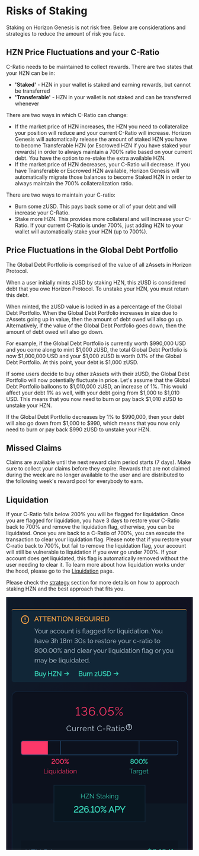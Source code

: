 # Risks of Staking

Staking on Horizon Genesis is not risk free. Below are considerations and strategies to reduce the amount of risk you face.

## HZN Price Fluctuations and your C-Ratio <a href="#hzn-price-fluctuations-and-your-c-ratio" id="hzn-price-fluctuations-and-your-c-ratio"></a>

C-Ratio needs to be maintained to collect rewards. There are two states that your HZN can be in:

* **'Staked'** - HZN in your wallet is staked and earning rewards, but cannot be transferred
* **'Transferable'** - HZN in your wallet is not staked and can be transferred whenever

There are two ways in which C-Ratio can change:

* If the market price of HZN increases, the HZN you need to collateralize your position will reduce and your current C-Ratio will increase. Horizon Genesis will automatically release the amount of staked HZN you have to become Transferable HZN (or Escrowed HZN if you have staked your rewards) in order to always maintain a 700% ratio based on your current debt. You have the option to re-stake the extra available HZN.
* If the market price of HZN decreases, your C-Ratio will decrease. If you have Transferable or Escrowed HZN available, Horizon Genesis will automatically migrate those balances to become Staked HZN in order to always maintain the 700% collateralization ratio.

There are two ways to maintain your C-ratio:

* Burn some zUSD. This pays back some or all of your debt and will increase your C-Ratio.
* Stake more HZN. This provides more collateral and will increase your C-Ratio. If your current C-Ratio is under 700%, just adding HZN to your wallet will automatically stake your HZN (up to 700%).

## Price Fluctuations in the Global Debt Portfolio

The Global Debt Portfolio is comprised of the value of all zAssets in Horizon Protocol.

When a user initially mints zUSD by staking HZN, this zUSD is considered debt that you owe Horizon Protocol. To unstake your HZN, you must return this debt.

When minted, the zUSD value is locked in as a percentage of the Global Debt Portfolio. When the Global Debt Portfolio increases in size due to zAssets going up in value, then the amount of debt owed will also go up. Alternatively, if the value of the Global Debt Portfolio goes down, then the amount of debt owed will also go down.

For example, if the Global Debt Portfolio is currently worth $990,000 USD and you come along to mint $1,000 zUSD, the total Global Debt Portfolio is now $1,000,000 USD and your $1,000 zUSD is worth 0.1% of the Global Debt Portfolio. At this point, your debt is $1,000 zUSD.

If some users decide to buy other zAssets with their zUSD, the Global Debt Portfolio will now potentially fluctuate in price. Let's assume that the Global Debt Portfolio balloons to $1,010,000 zUSD, an increase of 1%. This would affect your debt 1% as well, with your debt going from $1,000 to $1,010 USD. This means that you now need to burn or pay back $1,010 zUSD to unstake your HZN.

If the Global Debt Portfolio decreases by 1% to $990,000, then your debt will also go down from $1,000 to $990, which means that you now only need to burn or pay back $990 zUSD to unstake your HZN.

## Missed Claims <a href="#missed-claims" id="missed-claims"></a>

Claims are available until the next reward claim period starts (7 days). Make sure to collect your claims before they expire. Rewards that are not claimed during the week are no longer available to the user and are distributed to the following week's reward pool for everybody to earn.

## Liquidation

If your C-Ratio falls below 200% you will be flagged for liquidation. Once you are flagged for liquidation, you have 3 days to restore your C-Ratio back to 700% and remove the liquidation flag, otherwise, you can be liquidated. Once you are back to a C-Ratio of 700%, you can execute the transaction to clear your liquidation flag. Please note that if you restore your C-ratio back to 700%, but fail to remove the liquidation flag, your account will still be vulnerable to liquidation if you ever go under 700%. If your account does get liquidated, this flag is automatically removed without the user needing to clear it. To learn more about how liquidation works under the hood, please go to the [Liquidation](liquidation.md) page.

Please check the [strategy](c-ratio-strategies.md) section for more details on how to approach staking HZN and the best approach that fits you.

![](../../.gitbook/assets/hzn-docs-liquidation1.png)
